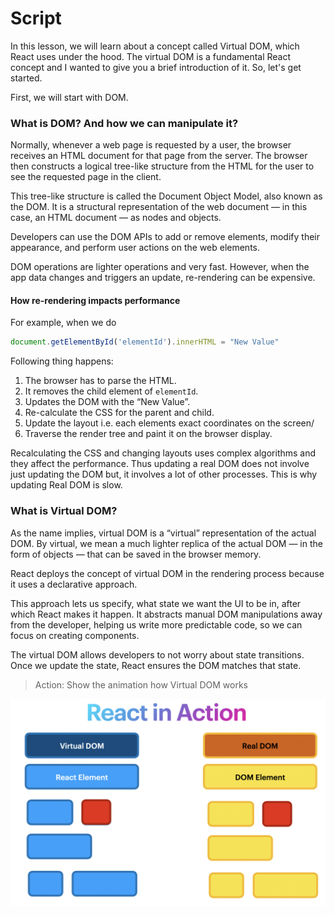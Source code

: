 # Script
In this lesson, we will learn about a concept called Virtual DOM, which React uses under the hood. The virtual DOM is a fundamental React concept and I wanted to give you a brief introduction of it. So, let's get started.

First, we will start with DOM.

### What is DOM? And how we can manipulate it?
Normally, whenever a web page is requested by a user, the browser receives an HTML document for that page from the server. The browser then constructs a logical tree-like structure from the HTML for the user to see the requested page in the client.

This tree-like structure is called the Document Object Model, also known as the DOM. It is a structural representation of the web document — in this case, an HTML document — as nodes and objects.

Developers can use the DOM APIs to add or remove elements, modify their appearance, and perform user actions on the web elements.

DOM operations are lighter operations and very fast. However, when the app data changes and triggers an update, re-rendering can be expensive.

#### How re-rendering impacts performance

For example, when we do
```js
document.getElementById('elementId').innerHTML = "New Value"
```
Following thing happens:

1. The browser has to parse the HTML.
2. It removes the child element of `elementId`.
3. Updates the DOM with the “New Value”.
4. Re-calculate the CSS for the parent and child.
5. Update the layout i.e. each elements exact coordinates on the screen/
6. Traverse the render tree and paint it on the browser display.

Recalculating the CSS and changing layouts uses complex algorithms and they affect the performance. Thus updating a real DOM does not involve just updating the DOM but, it involves a lot of other processes. This is why updating Real DOM is slow.


### What is Virtual DOM?
As the name implies, virtual DOM is a “virtual” representation of the actual DOM. By virtual, we mean a much lighter replica of the actual DOM — in the form of objects — that can be saved in the browser memory.

React deploys the concept of virtual DOM in the rendering process because it uses a declarative approach.

This approach lets us specify, what state we want the UI to be in, after which React makes it happen. It abstracts manual DOM manipulations away from the developer, helping us write more predictable code, so we can focus on creating components.

The virtual DOM allows developers to not worry about state transitions. Once we update the state, React ensures the DOM matches that state.

> Action: Show the animation how Virtual DOM works

![Virtual DOM](vd.png)